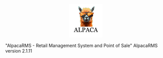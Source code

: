 <p align="center">
  <img src="icon.png" alt="Project Logo" width="21%">
</p>
"AlpacaRMS - Retail Management System and Point of Sale"
AlpacaRMS version 2.1.11

